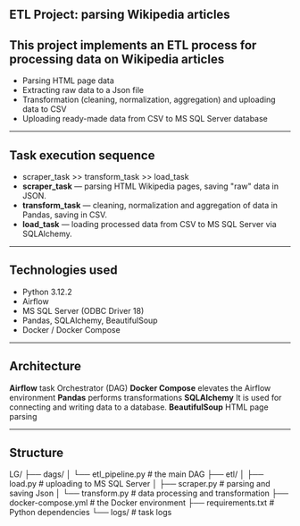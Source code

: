 ## ETL Project: parsing Wikipedia articles

## This project implements an ETL process for processing data on Wikipedia articles
 - Parsing HTML page data
 - Extracting raw data to a Json file
 - Transformation (cleaning, normalization, aggregation) and uploading data to CSV
 - Uploading ready-made data from CSV to MS SQL Server database

---

## Task execution sequence
- scraper_task >> transform_task >> load_task
- **scraper_task** — parsing HTML Wikipedia pages, saving "raw" data in JSON.  
- **transform_task** — cleaning, normalization and aggregation of data in Pandas, saving in CSV.  
- **load_task** — loading processed data from CSV to MS SQL Server via SQLAlchemy.

---

## Technologies used
- Python 3.12.2
- Airflow
- MS SQL Server (ODBC Driver 18)
- Pandas, SQLAlchemy, BeautifulSoup
- Docker / Docker Compose 

----

## Architecture
 **Airflow** task Orchestrator (DAG)
 **Docker Compose** elevates the Airflow environment
 **Pandas** performs transformations
 **SQLAlchemy** It is used for connecting and writing data to a database.
 **BeautifulSoup** HTML page parsing

---

## Structure

   LG/
├── dags/
│   └── etl_pipeline.py   # the main DAG
├── etl/
│   ├── load.py           # uploading to MS SQL Server
│   ├── scraper.py        # parsing and saving Json
│   └── transform.py      # data processing and transformation
├── docker-compose.yml    # the Docker environment
├── requirements.txt      # Python dependencies
└── logs/                 # task logs


